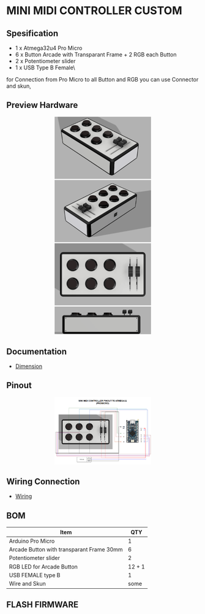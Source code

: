 # MINI MIDI CONTROLLER CUSTOM

## Spesification
- 1 x Atmega32u4 Pro Micro
- 6 x Button Arcade with Transparant Frame + 2 RGB each Button
- 2 x Potentiometer slider
- 1 x USB Type B Female\

for Connection from Pro Micro to all Button and RGB you can use Connector and skun, 

## Preview Hardware
<p align="center">
  <img src="DOC/miniMidiController_1.png" width="50%" height="50%">
  <img src="DOC/miniMidiController_2.png" width="50%" height="50%">
  <img src="DOC/miniMidiController_3.png" width="50%" height="50%">
  <img src="DOC/miniMidiController_4.png" width="50%" height="50%">
</p>

## Documentation
- [Dimension](https://github.com/juarendra/Mini_Midi_Controller/blob/main/HARDWARE/dimension%20custom.pdf)

## Pinout
<p align="center">
  <img src="DOC/miniMidiController_pinout.png" width="50%" height="50%">
</p>

## Wiring Connection
- [Wiring](https://github.com/juarendra/Mini_Midi_Controller/blob/main/HARDWARE/dimension_miniMidiController.pdf)

## BOM
| Item  | QTY |
| ------------- | ------------- |
| Arduino Pro Micro  | 1  |
| Arcade Button with transparant Frame 30mm | 6  |
| Potentiometer slider  | 2  |
| RGB LED for Arcade Button | 12 + 1  |
| USB FEMALE type B | 1  |
| Wire and Skun | some  |

## FLASH FIRMWARE










